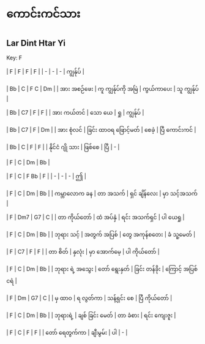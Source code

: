 # ကောင်းကင်သား
## Lar Dint Htar Yi
Key: F

| F | F | F | F |
| - | - | - | ကျွန်ုပ် |


| Bb | C | F C | Dm  |
| အား အစဉ်ဖေး | ကူ ကျွန်ုပ်ကို အမြဲ | ကွယ်ကာပေး | သူ ကျွန်ုပ် |


| Bb | C7 | F | F  |
| အား ကယ်တင် | သော ယေ | ရှု | ကျွန်ုပ် |


| Bb | C7 | F | Dm  |
| အား စုံလင် | ခြင်း ထာဝရ ဖြောင့်မတ် | စေခဲ့ | ပြီ ကောင်းကင် | 


| Bb | C | F | F |
| နိုင်ငံ ဂျို သား | ဖြစ်စေ | ပြီ | - | 



| F | C | Dm | Bb | 


| F | C | F Bb | F | 
| - | - | - | ဤ |


| F | C | Dm | Bb |
| ကမ္ဘာလောက ခန | တာ အသက် | ရှင် ချိန်လေး | မှာ သင့်အသက် | 


| F | Dm7 | G7 | C |
| တာ ကိုယ်တော် | ထံ အပ်နှံ | ရင်း အသက်ရှင် | ပါ ယေရှု | 


| F | C | Dm | Bb |
| ဘုရား သင့် | အတွက် အပြစ် | တွေ အကုန်စတေး | ခံ သူ့မေတ် | 


| F | C7 | F | F |
| တာ စိတ် | နှလုံး | မှာ အောက်မေ့ | ပါ ကိုယ်တော် | 


| F | C | Dm | Bb |
| ဘုရား  ရဲ့ အသွေး | တော် ရွေးနှတ် | ခြင်း တန်ခိုး | ကြောင့် အပြစ်ငရဲ | 


| F | Dm | G7 | C |
| မှ ထာဝ | ရ လွတ်ကာ | သန့်ရှင်း စေ | ပြီ  ကိုယ်တော် | 


| F | C | Dm | Bb |
| ဘုရားရဲ့ | ချစ် ခြင်း မေတ် | တာ ခံစား | ရင်း ကျေးဇူး |


| F | C | F | F | 
| တော် ရေတွက်ကာ | ချီးမွမ်း | ပါ | - |

